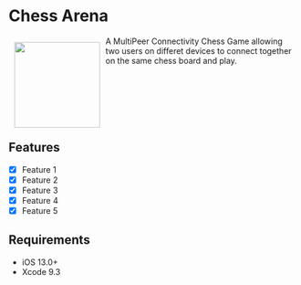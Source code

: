 # Chess Arena 

<img src="/slide_ios_rounded.png" align="left" width="150" hspace="10" vspace="10">

A MultiPeer Connectivity Chess Game allowing two users on differet devices to connect together on the same chess board and play. 
<br /><br /><br /><br /><br /><br /><br />

## Features

- [x] Feature 1
- [x] Feature 2
- [x] Feature 3
- [x] Feature 4
- [x] Feature 5

## Requirements

- iOS 13.0+
- Xcode 9.3
